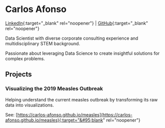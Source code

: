 # Carlos Afonso

[LinkedIn](https://www.linkedin.com/in/carlos-afonso-w){:target="&#95;blank" rel="noopener"} | [GitHub](https://github.com/carlos-afonso){:target="&#95;blank" rel="noopener"}

Data Scientist with diverse corporate consulting experience and multidisciplinary STEM background.

Passionate about leveraging Data Science to create insightful solutions for complex problems.

## Projects

### Visualizing the 2019 Measles Outbreak

Helping understand the current measles outbreak by transforming its raw data into visualizations.

See: [https://carlos-afonso.github.io/measles](https://carlos-afonso.github.io/measles){:target="&#95;blank" rel="noopener"}
